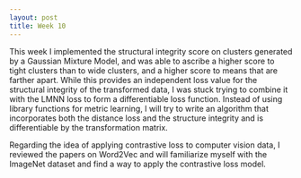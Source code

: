 ```yaml
---
layout: post
title: Week 10
---
```


This week I implemented the structural integrity score on clusters generated by a Gaussian Mixture Model, and was able to ascribe a higher score to tight clusters than to wide clusters, and a higher score to means that are farther apart. While this provides an independent loss value for the structural integrity of the transformed data, I was stuck trying to combine it with the LMNN loss to form a differentiable loss function. Instead of using library functions for metric learning, I will try to write an algorithm that incorporates both the distance loss and the structure integrity and is differentiable by the transformation matrix.

Regarding the idea of applying contrastive loss to computer vision data, I reviewed the papers on Word2Vec and will familiarize myself with the ImageNet dataset and find a way to apply the contrastive loss model.

